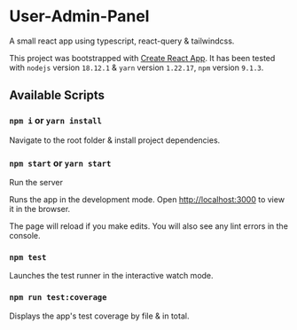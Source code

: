 # User-Admin-Panel

A small react app using typescript, react-query & tailwindcss.

This project was bootstrapped with [Create React App](https://github.com/facebook/create-react-app).
It has been tested with `nodejs` version `18.12.1` & `yarn` version `1.22.17`, `npm` version `9.1.3`.

## Available Scripts

### `npm i` or `yarn install`

Navigate to the root folder & install project dependencies.

### `npm start` or `yarn start`

Run the server

Runs the app in the development mode.
Open [http://localhost:3000](http://localhost:3000) to view it in the browser.

The page will reload if you make edits.
You will also see any lint errors in the console.

### `npm test`

Launches the test runner in the interactive watch mode.

### `npm run test:coverage`

Displays the app's test coverage by file & in total.
